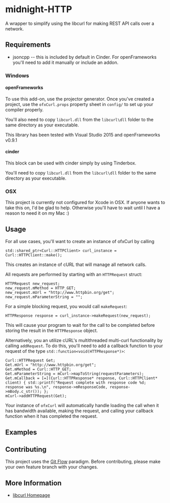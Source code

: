 # midnight-HTTP

A wrapper to simplify using the libcurl for making REST API calls over a network.

## Requirements
* jsoncpp -- this is included by default in Cinder.  For openFrameworks you'll need to add it manually or include an addon.

### Windows

#### openFrameworks
To use this add-on, use the projector generator.  Once you've created a project, use the `ofxCurl.props` property sheet in `config/` to set up your compiler properly.

You'll also need to copy `libcurl.dll` from the `libcurl\dll` folder to the same directory as your executable.

This library has been tested with Visual Studio 2015 and openFrameworks v0.9.1

#### cinder
This block can be used with cinder simply by using Tinderbox.

You'll need to copy `libcurl.dll` from the `libcurl\dll` folder to the same directory as your executable.

### OSX
This project is currently not configured for Xcode in OSX.  If anyone wants to take this on, I'd be glad to help.  Otherwise you'll have to wait until I have a reason to need it on my Mac :)

## Usage
For all use cases, you'll want to create an instance of ofxCurl by calling

```
std::shared_ptr<Curl::HTTPClient> curl_instance = Curl::HTTPClient::make();
```

This creates an instance of cURL that will manage all network calls.

All requests are performed by starting with an `HTTPRequest` struct:

```
HTTPRequest new_request;
new_request.mMethod = HTTP_GET;
new_request.mUrl = "http://www.httpbin.org/get";
new_request.mParameterString = "";
```

For a simple blocking request, you would call `makeRequest`:

```
HTTPResponse response = curl_instance->makeRequest(new_request);
```

This will cause your program to wait for the call to be completed before storing the result in the `HTTPResponse` object.

Alternatively, you an utilize cURL's multithreaded multi-curl functionality by calling `addRequest`.  To do this, you'll need to add a callback function to your request of the type `std::function<void(HTTPResponse*)>`:

```
Curl::HTTPRequest Get;
Get.mUrl = "http://www.httpbin.org/get";
Get.mMethod = Curl::HTTP_GET;
Get.mParameterString = mCurl->mapToString(requestParameters);
Get.mCallback = [=](Curl::HTTPResponse* response, Curl::HTTPClient* client) { std::printf("Request complete with response code %d; response was %s.\n", response->mResponseCode, response->mBody.c_str()); };
mCurl->addHTTPRequest(Get);
```

Your instance of `ofxCurl` will automatically handle loading the call when it has bandwidth available, making the request, and calling your callback function when it has completed the request.


## Examples

## Contributing
This project uses the [Git Flow](http://nvie.com/posts/a-successful-git-branching-model/) paradigm.  Before contributing, please make your own feature branch with your changes.

## More Information
* [libcurl Homepage](https://curl.haxx.se/)